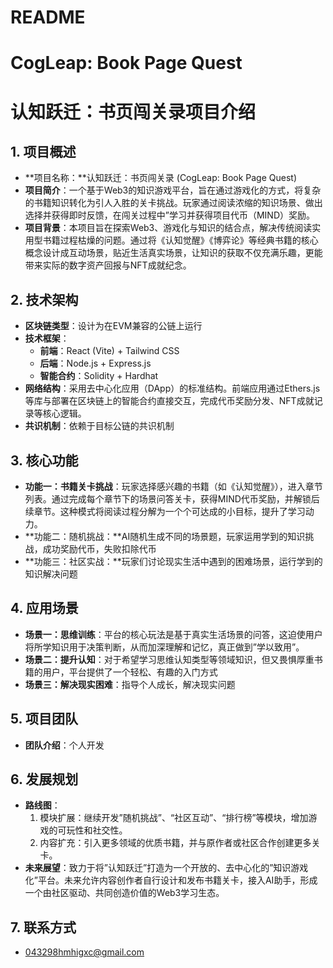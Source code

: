 # README

# CogLeap: Book Page Quest

# **认知跃迁：书页闯关录**项目介绍

## 1. 项目概述

- **项目名称：**认知跃迁：书页闯关录 (CogLeap: Book Page Quest)
- **项目简介**：一个基于Web3的知识游戏平台，旨在通过游戏化的方式，将复杂的书籍知识转化为引人入胜的关卡挑战。玩家通过阅读浓缩的知识场景、做出选择并获得即时反馈，在闯关过程中”学习并获得项目代币（MIND）奖励。
- **项目背景**：本项目旨在探索Web3、游戏化与知识的结合点，解决传统阅读实用型书籍过程枯燥的问题。通过将《认知觉醒》《博弈论》等经典书籍的核心概念设计成互动场景，贴近生活真实场景，让知识的获取不仅充满乐趣，更能带来实际的数字资产回报与NFT成就纪念。

## 2. 技术架构

- **区块链类型**：设计为在EVM兼容的公链上运行
- **技术框架**：
    - **前端**：React (Vite) + Tailwind CSS
    - **后端**：Node.js + Express.js
    - **智能合约**：Solidity + Hardhat
- **网络结构**：采用去中心化应用（DApp）的标准结构。前端应用通过Ethers.js等库与部署在区块链上的智能合约直接交互，完成代币奖励分发、NFT成就记录等核心逻辑。
- **共识机制**：依赖于目标公链的共识机制

## 3. 核心功能

- **功能一：书籍关卡挑战**：玩家选择感兴趣的书籍（如《认知觉醒》），进入章节列表。通过完成每个章节下的场景问答关卡，获得MIND代币奖励，并解锁后续章节。这种模式将阅读过程分解为一个个可达成的小目标，提升了学习动力。
- **功能二：随机挑战：**AI随机生成不同的场景题，玩家运用学到的知识挑战，成功奖励代币，失败扣除代币
- **功能三：社区实战：**玩家们讨论现实生活中遇到的困难场景，运行学到的知识解决问题

## 4. 应用场景

- **场景一：思维训练**：平台的核心玩法是基于真实生活场景的问答，这迫使用户将所学知识用于决策判断，从而加深理解和记忆，真正做到”学以致用”。
- **场景二：提升认知**：对于希望学习思维认知类型等领域知识，但又畏惧厚重书籍的用户，平台提供了一个轻松、有趣的入门方式
- **场景三：解决现实困难**：指导个人成长，解决现实问题

## 5. 项目团队

- **团队介绍**：个人开发

## 6. 发展规划

- **路线图**：
    1. 模块扩展：继续开发”随机挑战”、“社区互动”、“排行榜”等模块，增加游戏的可玩性和社交性。
    2. 内容扩充：引入更多领域的优质书籍，并与原作者或社区合作创建更多关卡。
- **未来展望**：致力于将”认知跃迁”打造为一个开放的、去中心化的”知识游戏化”平台。未来允许内容创作者自行设计和发布书籍关卡，接入AI助手，形成一个由社区驱动、共同创造价值的Web3学习生态。

## 7. 联系方式

- 043298hmhigxc@gmail.com